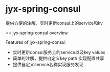 # jyx-spring-consul
提供方便的注解，实时更新consul上的service和kv

== jyx-spring-consul overview

Features of jyx-spring-consul

* 实时更新consul服务上的service以及key values
* 简单的注解，提供自定义key path 实现配置共享
* 提供自定义service名称实现服务发现
